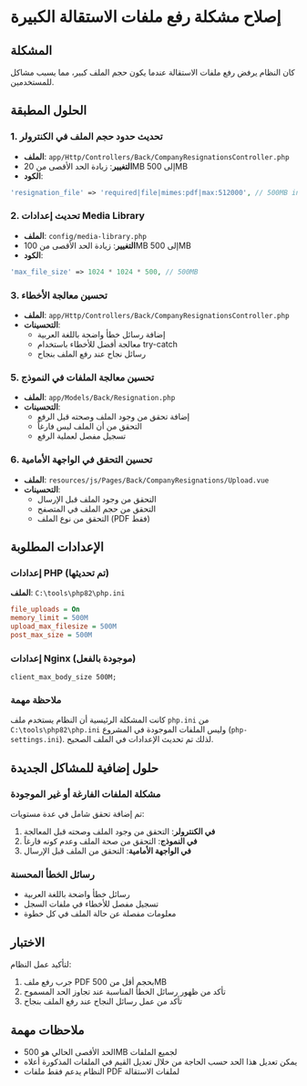 # إصلاح مشكلة رفع ملفات الاستقالة الكبيرة

## المشكلة
كان النظام يرفض رفع ملفات الاستقالة عندما يكون حجم الملف كبير، مما يسبب مشاكل للمستخدمين.

## الحلول المطبقة

### 1. تحديث حدود حجم الملف في الكنترولر
- **الملف**: `app/Http/Controllers/Back/CompanyResignationsController.php`
- **التغيير**: زيادة الحد الأقصى من 20MB إلى 500MB
- **الكود**:
```php
'resignation_file' => 'required|file|mimes:pdf|max:512000', // 500MB in KB
```

### 2. تحديث إعدادات Media Library
- **الملف**: `config/media-library.php`
- **التغيير**: زيادة الحد الأقصى من 100MB إلى 500MB
- **الكود**:
```php
'max_file_size' => 1024 * 1024 * 500, // 500MB
```

### 3. تحسين معالجة الأخطاء
- **الملف**: `app/Http/Controllers/Back/CompanyResignationsController.php`
- **التحسينات**:
  - إضافة رسائل خطأ واضحة باللغة العربية
  - معالجة أفضل للأخطاء باستخدام try-catch
  - رسائل نجاح عند رفع الملف بنجاح

### 5. تحسين معالجة الملفات في النموذج
- **الملف**: `app/Models/Back/Resignation.php`
- **التحسينات**:
  - إضافة تحقق من وجود الملف وصحته قبل الرفع
  - التحقق من أن الملف ليس فارغاً
  - تسجيل مفصل لعملية الرفع

### 6. تحسين التحقق في الواجهة الأمامية
- **الملف**: `resources/js/Pages/Back/CompanyResignations/Upload.vue`
- **التحسينات**:
  - التحقق من وجود الملف قبل الإرسال
  - التحقق من حجم الملف في المتصفح
  - التحقق من نوع الملف (PDF فقط)

## الإعدادات المطلوبة

### إعدادات PHP (تم تحديثها)
**الملف**: `C:\tools\php82\php.ini`
```ini
file_uploads = On
memory_limit = 500M
upload_max_filesize = 500M
post_max_size = 500M
```

### إعدادات Nginx (موجودة بالفعل)
```nginx
client_max_body_size 500M;
```

### ملاحظة مهمة
كانت المشكلة الرئيسية أن النظام يستخدم ملف `php.ini` من `C:\tools\php82\php.ini` وليس الملفات الموجودة في المشروع (`php-settings.ini`). لذلك تم تحديث الإعدادات في الملف الصحيح.

## حلول إضافية للمشاكل الجديدة

### مشكلة الملفات الفارغة أو غير الموجودة
تم إضافة تحقق شامل في عدة مستويات:

1. **في الكنترولر**: التحقق من وجود الملف وصحته قبل المعالجة
2. **في النموذج**: التحقق من صحة الملف وعدم كونه فارغاً
3. **في الواجهة الأمامية**: التحقق من الملف قبل الإرسال

### رسائل الخطأ المحسنة
- رسائل خطأ واضحة باللغة العربية
- تسجيل مفصل للأخطاء في ملفات السجل
- معلومات مفصلة عن حالة الملف في كل خطوة

## الاختبار
لتأكيد عمل النظام:
1. جرب رفع ملف PDF بحجم أقل من 500MB
2. تأكد من ظهور رسائل الخطأ المناسبة عند تجاوز الحد المسموح
3. تأكد من عمل رسائل النجاح عند رفع الملف بنجاح

## ملاحظات مهمة
- الحد الأقصى الحالي هو 500MB لجميع الملفات
- يمكن تعديل هذا الحد حسب الحاجة من خلال تعديل القيم في الملفات المذكورة أعلاه
- النظام يدعم فقط ملفات PDF لملفات الاستقالة
